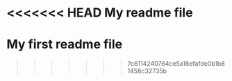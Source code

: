 <<<<<<< HEAD
My readme file
=======
# My first readme file
>>>>>>> 7c6114240764ce5a16efafde0b1b81458c32735b
